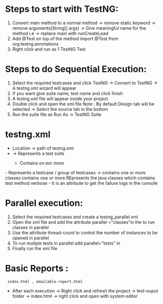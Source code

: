 

# Steps to start with TestNG:
  1. Convert main method to a normal method
      -> remove static keyword
      -> remove arguments(String[] args)
      -> Give meaningful name for the method
         i.e -> replace main with runCreateLead
  2. Add @Test on top of the method
      import @Test from org.testng.annotations  
  3. Right click and run as 1 TestNG Test

# Steps to do Sequential Execution:
1. Select the required testcases and click TestNG -> Convert to TestNG -> A testng.xml wizard will appear
2. If you want give suite name, test name and click finish
3. A testng.xml file will appear inside your project
4. Double click and open the xml file
   Note : By default Design tab will be selected -> Select the source tab in the bottom
5. Run the suite file as Run As -> TestNG Suite   

# testng.xml
   - Location -> path of testng.xml
   - <suite>    -> Represents a test suite
     - Contains on eor more <test>
   <test> 
     - Represents a testcase / group of testcases
      -> contains one or more classes
    <classes>
       contains one or more <class> 
     <class>
       REpresents the java classes which contains test method
       verbose - It is an attribute to get the failure logs in the console


# Parallel execution:
 1. Select the required testcases and create a testng_parallel.xml
 2. Open the xml file and add the attribute parallel ="classes"in the <test> to run classes in parallel
 3. Use the attribute thread-count to control the number of instances to be opened in parallel
 4. To run mutiple tests in parallel add parallel="tests" in <suite>
 5. Finally run the xml file 


# Basic Reports :
     index.html , emailable-report.html
   - After each execution -> Right click and refresh the project -> test-ouput folder -> index.html 
   -> right click and open with system editor  

              
   




         